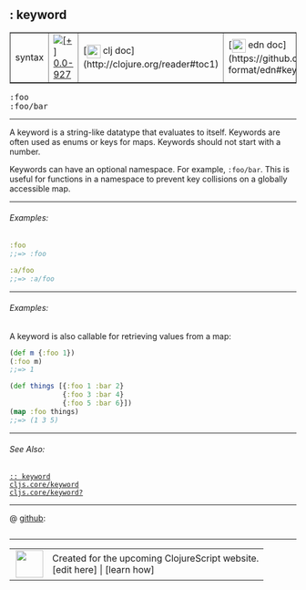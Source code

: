 ## : keyword



 <table border="1">
<tr>
<td>syntax</td>
<td><a href="https://github.com/cljsinfo/cljs-api-docs/tree/0.0-927"><img valign="middle" alt="[+] 0.0-927" title="Added in 0.0-927" src="https://img.shields.io/badge/+-0.0--927-lightgrey.svg"></a> </td>
<td>
[<img height="24px" valign="middle" src="http://i.imgur.com/1GjPKvB.png"> clj doc](http://clojure.org/reader#toc1)
</td>
<td>
[<img height="24px" valign="middle" src="http://i.imgur.com/I8uNXHv.png"> edn doc](https://github.com/edn-format/edn#keywords)
</td>
</tr>
</table>

<samp>:foo</samp><br>
<samp>:foo/bar</samp><br>

---


A keyword is a string-like datatype that evaluates to itself.  Keywords are often used
as enums or keys for maps.  Keywords should not start with a number.

Keywords can have an optional namespace. For example, `:foo/bar`. This is useful
for functions in a namespace to prevent key collisions on a globally accessible
map.



---

###### Examples:

```clj
:foo
;;=> :foo

:a/foo
;;=> :a/foo
```



---
###### Examples:

A keyword is also callable for retrieving values from a map:

```clj
(def m {:foo 1})
(:foo m)
;;=> 1

(def things [{:foo 1 :bar 2}
             {:foo 3 :bar 4}
             {:foo 5 :bar 6}])
(map :foo things)
;;=> (1 3 5)
```



---

###### See Also:

[`:: keyword`](../syntax/keyword-qualify.md)<br>
[`cljs.core/keyword`](../cljs.core/keyword.md)<br>
[`cljs.core/keyword?`](../cljs.core/keywordQMARK.md)<br>

---




 @ [github](https://github.com/clojure/clojure/blob/clojure-1.4.0/src/jvm/clojure/lang/LispReader.java#L):

```clj

```

<!--
Repo - tag - source tree - lines:

 <pre>
clojure @ clojure-1.4.0
└── src
    └── jvm
        └── clojure
            └── lang
                └── <ins>[LispReader.java:](https://github.com/clojure/clojure/blob/clojure-1.4.0/src/jvm/clojure/lang/LispReader.java#L)</ins>
</pre>

-->

---




 <table>
<tr><td>
<img valign="middle" align="right" width="48px" src="http://i.imgur.com/Hi20huC.png">
</td><td>
Created for the upcoming ClojureScript website.<br>
[edit here] | [learn how]
</td></tr></table>

[edit here]:https://github.com/cljsinfo/cljs-api-docs/blob/master/cljsdoc/syntax/keyword.cljsdoc
[learn how]:https://github.com/cljsinfo/cljs-api-docs/wiki/cljsdoc-files

<!--

This information was too distracting to show to readers, but I'll leave it
commented here since it is helpful to:

- pretty-print the data used to generate this document
- and show how to retrieve that data



The API data for this symbol:

```clj
{:description "A keyword is a string-like datatype that evaluates to itself.  Keywords are often used\nas enums or keys for maps.  Keywords should not start with a number.\n\nKeywords can have an optional namespace. For example, `:foo/bar`. This is useful\nfor functions in a namespace to prevent key collisions on a globally accessible\nmap.",
 :ns "syntax",
 :name "keyword",
 :history [["+" "0.0-927"]],
 :type "syntax",
 :related ["syntax/keyword-qualify"
           "cljs.core/keyword"
           "cljs.core/keyword?"],
 :full-name-encode "syntax/keyword",
 :source {:repo "clojure",
          :tag "clojure-1.4.0",
          :filename "src/jvm/clojure/lang/LispReader.java",
          :lines [nil]},
 :usage [":foo" ":foo/bar"],
 :examples [{:id "e5fdbe",
             :content "```clj\n:foo\n;;=> :foo\n\n:a/foo\n;;=> :a/foo\n```"}
            {:id "9765fe",
             :content "A keyword is also callable for retrieving values from a map:\n\n```clj\n(def m {:foo 1})\n(:foo m)\n;;=> 1\n\n(def things [{:foo 1 :bar 2}\n             {:foo 3 :bar 4}\n             {:foo 5 :bar 6}])\n(map :foo things)\n;;=> (1 3 5)\n```"}],
 :edn-doc "https://github.com/edn-format/edn#keywords",
 :full-name "syntax/keyword",
 :display ": keyword",
 :clj-doc "http://clojure.org/reader#toc1"}

```

Retrieve the API data for this symbol:

```clj
;; from Clojure REPL
(require '[clojure.edn :as edn])
(-> (slurp "https://raw.githubusercontent.com/cljsinfo/cljs-api-docs/catalog/cljs-api.edn")
    (edn/read-string)
    (get-in [:symbols "syntax/keyword"]))
```

-->
